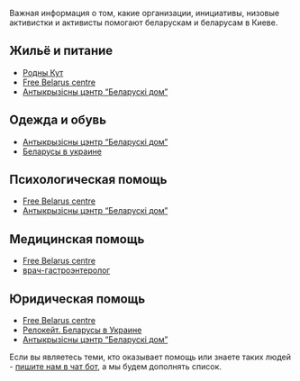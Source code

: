 Важная информация о том, какие организации, инициативы, низовые активистки и активисты помогают беларускам и беларусам в Киеве.

## Жильё и питание
* [Родны Кут](http://rodnykut.kiev.ua/?page_id=18)
* [Free Belarus centre](http://bit.ly/2WsR35P)
* [Антыкрызісны цэнтр “Беларускі дом”](https://docs.google.com/forms/d/1uTmlB5yiKabwmQsyDyeIr83gy4RIeL0Vh2aPPybFiOg/edit)

## Одежда и обувь
* [Антыкрызісны цэнтр “Беларускі дом”](https://docs.google.com/forms/d/1uTmlB5yiKabwmQsyDyeIr83gy4RIeL0Vh2aPPybFiOg/edit)
* [Беларусы в украине](https://t.me/bel_barahlo)

## Психологическая помощь
* [Free Belarus centre](http://bit.ly/3ajAt0I)
* [Антыкрызісны цэнтр “Беларускі дом”](https://docs.google.com/forms/d/1uTmlB5yiKabwmQsyDyeIr83gy4RIeL0Vh2aPPybFiOg/edit)

## Медицинская помощь
* [Free Belarus centre](http://bit.ly/2WsR35P)
* [врач-гастроэнтеролог](https://t.me/Microvaweoven)

## Юридическая помощь
* [Free Belarus centre](http://bit.ly/3mqNjfU)
* [Релокейт. Беларусы в Украине](https://t.me/relocatebelarus)
* [Антыкрызісны цэнтр “Беларускі дом”](https://docs.google.com/forms/d/1uTmlB5yiKabwmQsyDyeIr83gy4RIeL0Vh2aPPybFiOg/edit)

Если вы являетесь теми, кто оказывает помощь или знаете таких людей - [пишите нам в чат бот](https://t.me/dapamogakievbot), а мы будем дополнять список.
